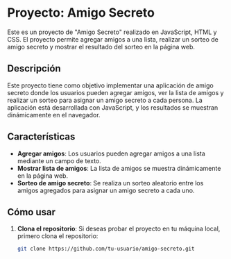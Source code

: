 # Proyecto: Amigo Secreto

Este es un proyecto de "Amigo Secreto" realizado en JavaScript, HTML y CSS. El proyecto permite agregar amigos a una lista, realizar un sorteo de amigo secreto y mostrar el resultado del sorteo en la página web.

## Descripción

Este proyecto tiene como objetivo implementar una aplicación de amigo secreto donde los usuarios pueden agregar amigos, ver la lista de amigos y realizar un sorteo para asignar un amigo secreto a cada persona. La aplicación está desarrollada con JavaScript, y los resultados se muestran dinámicamente en el navegador.

## Características

- **Agregar amigos**: Los usuarios pueden agregar amigos a una lista mediante un campo de texto.
- **Mostrar lista de amigos**: La lista de amigos se muestra dinámicamente en la página web.
- **Sorteo de amigo secreto**: Se realiza un sorteo aleatorio entre los amigos agregados para asignar un amigo secreto a cada uno.

## Cómo usar

1. **Clona el repositorio**:
   Si deseas probar el proyecto en tu máquina local, primero clona el repositorio:
   ```bash
   git clone https://github.com/tu-usuario/amigo-secreto.git
